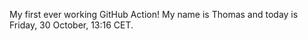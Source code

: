 My first ever working GitHub Action!
My name is Thomas and today is Friday, 30 October, 13:16 CET. 
